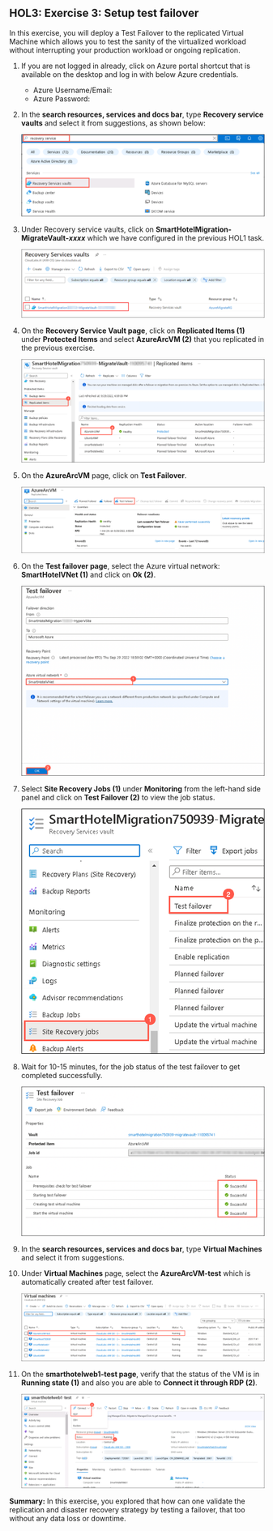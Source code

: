 ## HOL3: Exercise 3: Setup test failover

In this exercise, you will deploy a Test Failover to the replicated Virtual Machine which allows you to test the sanity of the virtualized workload without interrupting your production workload or ongoing replication.


1. If you are not logged in already, click on Azure portal shortcut that is available on the desktop and log in with below Azure credentials.
    * Azure Username/Email: <inject key="AzureAdUserEmail"></inject> 
    * Azure Password: <inject key="AzureAdUserPassword"></inject>

1. In the **search resources, services and docs bar**, type **Recovery service vaults** and select it from suggestions, as shown below:
   
    ![Screenshot of the search Recovery service vaults.](Images/upd-search-asr.png "Recovery service vaults")
    
1. Under Recovery service vaults, click on **SmartHotelMigration<inject key="DeploymentID" enableCopy="false" />-MigrateVault-_xxxx_** which we have configured in the previous HOL1 task.  

    ![Screenshot of the create Recovery service vaults.](Images/hol3-e2-s2.png "create Recovery service vaults")
    
1. On the **Recovery Service Vault page**, click on **Replicated Items (1)** under **Protected Items** and select **AzureArcVM (2)** that you replicated in the previous exercise.     

    ![Screenshot of the replicate items.](Images/hol3-e3-s2.png "replicate items") 
   
1. On the **AzureArcVM** page, click on **Test Failover**.  

    ![Screenshot of the Test Failover.](Images/hol3-e3-s3.png "Test Failover") 
   
1. On the **Test failover page**, select the Azure virtual network: **SmartHotelVNet (1)** and click on **Ok (2)**.

    ![Screenshot of the Test Failover page.](Images/hol3-e3-s4.png "Test Failover page") 
    
1. Select **Site Recovery Jobs (1)** under **Monitoring** from the left-hand side panel and click on **Test Failover (2)** to view the job status.  

    ![Screenshot of the Test Failover satus](Images/hol3-e3-s6.png "Test Failover status") 

1. Wait for 10-15 minutes, for the job status of the test failover to get completed successfully.

    ![Screenshot of the Test Failover status.](Images/hol3-e3-s5.png "Test Failover status") 
  
1. In the **search resources, services and docs bar**, type **Virtual Machines** and select it from suggestions.

1. Under **Virtual Machines** page, select the **AzureArcVM-test** which is automatically created after test failover.

    ![Screenshot of the Test vm.](Images/hol3-e3-s7.png "Test vm") 
  
1. On the **smarthotelweb1-test page**, verify that the status of the VM is in **Running state (1)** and also you are able to **Connect it through RDP (2)**.  

    ![Screenshot of the Test vm status.](Images/test-vm-status.png "Test vm status") 

**Summary:** In this exercise, you explored that how can one validate the replication and disaster recovery strategy by testing a failover, that too without any data loss or downtime.
